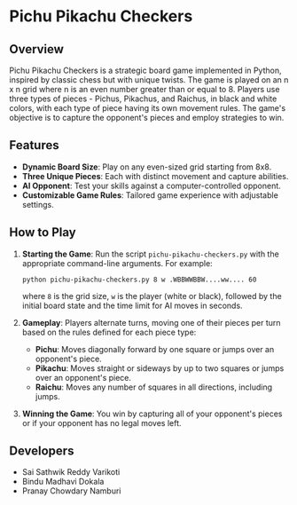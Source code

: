 # Pichu Pikachu Checkers

## Overview
Pichu Pikachu Checkers is a strategic board game implemented in Python, inspired by classic chess but with unique twists. The game is played on an n x n grid where n is an even number greater than or equal to 8. Players use three types of pieces - Pichus, Pikachus, and Raichus, in black and white colors, with each type of piece having its own movement rules. The game's objective is to capture the opponent's pieces and employ strategies to win.

## Features
- **Dynamic Board Size**: Play on any even-sized grid starting from 8x8.
- **Three Unique Pieces**: Each with distinct movement and capture abilities.
- **AI Opponent**: Test your skills against a computer-controlled opponent.
- **Customizable Game Rules**: Tailored game experience with adjustable settings.

## How to Play
1. **Starting the Game**: Run the script `pichu-pikachu-checkers.py` with the appropriate command-line arguments. For example:
   ```
   python pichu-pikachu-checkers.py 8 w .WBBWWBBW....ww.... 60
   ```
   where `8` is the grid size, `w` is the player (white or black), followed by the initial board state and the time limit for AI moves in seconds.

2. **Gameplay**: Players alternate turns, moving one of their pieces per turn based on the rules defined for each piece type:
   - **Pichu**: Moves diagonally forward by one square or jumps over an opponent's piece.
   - **Pikachu**: Moves straight or sideways by up to two squares or jumps over an opponent's piece.
   - **Raichu**: Moves any number of squares in all directions, including jumps.

3. **Winning the Game**: You win by capturing all of your opponent's pieces or if your opponent has no legal moves left.

## Developers
- Sai Sathwik Reddy Varikoti
- Bindu Madhavi Dokala
- Pranay Chowdary Namburi
